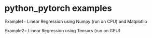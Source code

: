 # python_pytorch examples

Example1= Linear Regression using Numpy (run on CPU) and Matplotlib

Example2= Linear Regression using Tensors (run on GPU)
